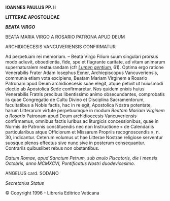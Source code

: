 **IOANNES PAULUS PP. II**

**LITTERAE** **APOSTOLICAE**

***BEATA VIRGO***

BEATA MARIA VIRGO A ROSARIO PATRONA APUD DEUM

ARCHIDIOECESIS VANCUVERIENSIS CONFIRMATUR

Ad perpetuam rei memoriam. – Beata Virgo Filium suum singulari prorsus modo adiuvit, oboedientia, fide, spe et flagrante caritate, ad vitam animarum supernaturalem restaurandam (cfr *[Lumen gentium](http://www.vatican.va/archive/hist_councils/ii_vatican_council/documents/vat-ii_const_19641121_lumen-gentium_lt.html)*, 61). Optima ergo ratione Venerabilis Frater Adam Iosephus Exner, Archiepiscopus Vancuveriensis, communia etiam vota excipiens, Beatam Mariam Virginem a Rosario Patronam apud Deum archidioecesis suae elegit, atque petivit ut huiusmodi electio ab Apostolica Sede confirmaretur. Nos quidem enixis huius Venerabilis Fratris precibus libentissimo animo obsecundantes, comprobatis iis quae Congregatio de Cultu Divino et Disciplina Sacramentorum, facultatibus a Nobis factis, hac in re egit, Apostolica Nostra potentate, harum Litterarum virtute perpetuumque in modum *Beatam Mariam Virginem a Rosario* Patronam apud Deum archidioecesis Vancuveriensis confirmamus, omnibus factis iuribus ac liturgicis concessionibus, quae in Normis de Patronis constituendis nec non Instructione « de Calendariis particularibus atque Officiorum et Missarum Propriis recognoscendis », n. 30, indicantur. Ceterum volumus ut hae Litterae Nostrae religiose serventur suosque plenos effectus sive nunc sive in posterum consequantur. Contrariis quibuslibet rebus non obstantibus.

*Datum Romae, apud Sanctum Petrum, sub anulo Piscatoris, die I mensis Octobris, anno MCMXCVI, Pontificatus Nostri duodevicesimo.*

ANGELUS card. SODANO

*Secretarius Status*

© Copyright 1996 - Libreria Editrice Vaticana